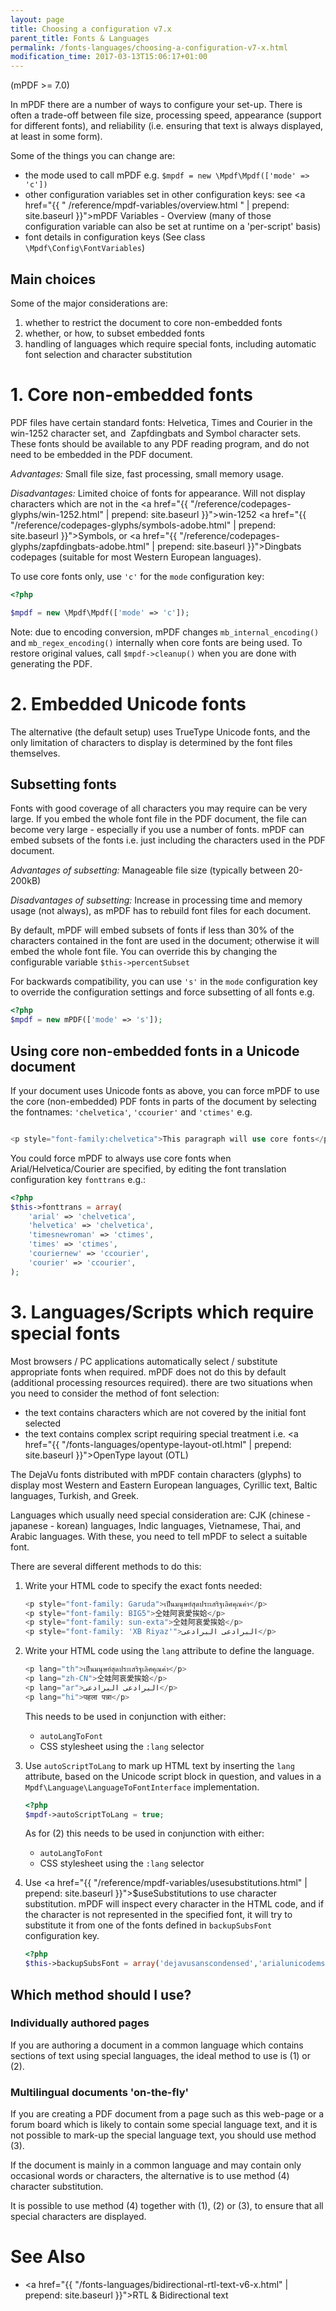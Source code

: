 ```yaml
---
layout: page
title: Choosing a configuration v7.x
parent_title: Fonts & Languages
permalink: /fonts-languages/choosing-a-configuration-v7-x.html
modification_time: 2017-03-13T15:06:17+01:00
---
```


(mPDF >= 7.0)

In mPDF there are a number of ways to configure your set-up. There is often a trade-off between file size, processing
speed, appearance (support for different fonts), and reliability (i.e. ensuring that text is always displayed, at
least in some form).

Some of the things you can change are:

- the mode used to call mPDF e.g. `$mpdf = new \Mpdf\Mpdf(['mode' => 'c'])`
- other configuration variables set in other configuration keys: see
	<a href="{{ " /reference/mpdf-variables/overview.html " | prepend: site.baseurl }}">mPDF Variables - Overview</a>
	(many of those configuration variable can also be set at runtime on a 'per-script' basis)
- font details in configuration keys (See class `\Mpdf\Config\FontVariables`)

## Main choices

Some of the major considerations are:

1. whether to restrict the document to core non-embedded fonts
2. whether, or how, to subset embedded fonts
3. handling of languages which require special fonts, including automatic font selection and character substitution

# 1. Core non-embedded fonts

PDF files have certain standard fonts: Helvetica, Times and Courier in the win-1252 character set, and 
Zapfdingbats and Symbol character sets. These fonts should be available to any PDF reading program, and do not need to
be embedded in the PDF document.

*Advantages:* Small file size, fast processing, small memory usage.

*Disadvantages:* Limited choice of fonts for appearance. Will not display characters which are not in the
<a href="{{ "/reference/codepages-glyphs/win-1252.html" | prepend: site.baseurl }}">win-1252</a>
<a href="{{ "/reference/codepages-glyphs/symbols-adobe.html" | prepend: site.baseurl }}">Symbols</a>, or
<a href="{{ "/reference/codepages-glyphs/zapfdingbats-adobe.html" | prepend: site.baseurl }}">Dingbats</a> codepages
(suitable for most Western European languages).

To use core fonts only, use `'c'` for the `mode` configuration key:

```php
<?php

$mpdf = new \Mpdf\Mpdf(['mode' => 'c']);

```

Note: due to encoding conversion, mPDF changes `mb_internal_encoding()` and `mb_regex_encoding()` internally when core fonts
are being used. To restore original values, call `$mpdf->cleanup()` when you are done with generating the PDF.

# 2. Embedded Unicode fonts

The alternative (the default setup) uses TrueType Unicode fonts, and the only limitation of characters to display is
determined by the font files themselves.

## Subsetting fonts

Fonts with good coverage of all characters you may require can be very large. If you embed the whole font file in the
PDF document, the file can become very large - especially if you use a number of fonts. mPDF can embed subsets of the
fonts i.e. just including the characters used in the PDF document.

*Advantages of subsetting:* Manageable file size (typically between 20-200kB)

*Disadvantages of subsetting:* Increase in processing time and memory usage (not always), as mPDF has to rebuild font
files for each document.

By default, mPDF will embed subsets of fonts if less than 30% of the characters contained in the font are used in the
document; otherwise it will embed the whole font file. You can override this by changing the configurable variable
`$this->percentSubset`

For backwards compatibility, you can use `'s'` in the `mode` configuration key to override the
configuration settings and force subsetting of all fonts e.g.

```php
<?php
$mpdf = new mPDF(['mode' => 's']);

```

## Using core non-embedded fonts in a Unicode document

If your document uses Unicode fonts as above, you can force mPDF to use the core (non-embedded) PDF fonts in parts of
the document by selecting the fontnames: `'chelvetica'`, `'ccourier'` and `'ctimes'` e.g.

```php

<p style="font-family:chelvetica">This paragraph will use core fonts</p>

```

You could force mPDF to always use core fonts when Arial/Helvetica/Courier are specified, by editing the font
translation configuration key `fonttrans` e.g.:

```php
<?php
$this->fonttrans = array(
	'arial' => 'chelvetica',
	'helvetica' => 'chelvetica',
	'timesnewroman' => 'ctimes',
	'times' => 'ctimes',
	'couriernew' => 'ccourier',
	'courier' => 'ccourier',
);

```

# 3. Languages/Scripts which require special fonts

Most browsers / PC applications automatically select / substitute appropriate fonts when required. mPDF does not do
this by default (additional processing resources required). there are two situations when you need to consider the method
of font selection:

- the text contains characters which are not covered by the initial font selected
- the text contains complex script requiring special treatment i.e.
  <a href="{{ "/fonts-languages/opentype-layout-otl.html" | prepend: site.baseurl }}">OpenType layout (OTL)</a>

The DejaVu fonts distributed with mPDF contain characters (glyphs) to display most Western and Eastern European
languages, Cyrillic text, Baltic languages, Turkish, and Greek. 

Languages which usually need special consideration are: CJK (chinese - japanese - korean) languages, Indic languages, 
Vietnamese, Thai, and Arabic languages. With these, you need to tell mPDF to select a suitable font.

There are several different methods to do this:

1.  Write your HTML code to specify the exact fonts needed:

    ```php
    <p style="font-family: Garuda">เป็นมนุษย์สุดประเสริฐเลิศคุณค่า</p>
    <p style="font-family: BIG5">仝娃阿哀愛挨姶</p>
    <p style="font-family: sun-exta">仝娃阿哀愛挨姶</p>
    <p style="font-family: 'XB Riyaz'">البرادعی البرادعی</p>
    ```

2.  Write your HTML code using the `lang` attribute to define the language. 

    ```php
    <p lang="th">เป็นมนุษย์สุดประเสริฐเลิศคุณค่า</p>
    <p lang="zh-CN">仝娃阿哀愛挨姶</p>
    <p lang="ar">البرادعی البرادعی</p>
    <p lang="hi">पहला पन्ना</p>
    ```

    This needs to be used in conjunction with either:

    - `autoLangToFont`
    - CSS stylesheet using the `:lang` selector

3.  Use `autoScriptToLang` to mark up HTML text by inserting the `lang` attribute, based on the Unicode script block
    in question, and values in a `Mpdf\Language\LanguageToFontInterface` implementation.

    ```php
    <?php
    $mpdf->autoScriptToLang = true;

    ```

    As for (2) this needs to be used in conjunction with either:

    - `autoLangToFont`
    - CSS stylesheet using the `:lang` selector

4.  Use <a href="{{ "/reference/mpdf-variables/usesubstitutions.html" | prepend: site.baseurl }}">$useSubstitutions</a>
    to use character substitution. mPDF will inspect every character in the HTML code, and if the character is not
    represented in the specified font, it will try to substitute it from one of the fonts defined in `backupSubsFont`
    configuration key.

    ```php
    <?php
    $this->backupSubsFont = array('dejavusanscondensed','arialunicodems');

    ```

## Which method should I use?

### Individually authored pages

If you are authoring a document in a common language which contains sections of text using special languages, the ideal
 method to use is (1) or (2).

### Multilingual documents 'on-the-fly'

If you are creating a PDF document from a page such as this web-page or a forum board which is likely to contain some
special language text, and it is not possible to mark-up the special language text, you should use method (3).

If the document is mainly in a common language and may contain only occasional words or characters, the alternative is
to use method (4) character substitution.

It is possible to use method (4) together with (1), (2) or (3), to ensure that all special characters are displayed.

# See Also

- <a href="{{ "/fonts-languages/bidirectional-rtl-text-v6-x.html" | prepend: site.baseurl }}">RTL & Bidirectional text</a>

